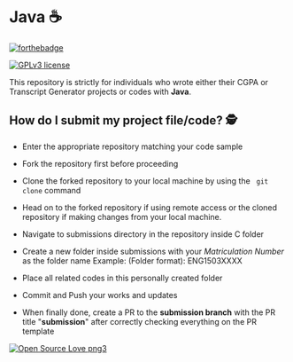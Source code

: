 # Java :coffee:
[![forthebadge](https://img.shields.io/badge/Built%20with-Java-orange)](https://shields.io)

[![GPLv3 license](https://img.shields.io/badge/License-GPLv3-blue.svg)](http://perso.crans.org/besson/LICENSE.html)


This repository is strictly for individuals who wrote either their CGPA or Transcript Generator projects or codes with **Java**.

## How do I submit my project file/code? :detective:

- Enter the appropriate repository matching your code sample

- Fork the repository first before proceeding

- Clone the forked repository to your local machine by using the `` git clone`` command

- Head on to the forked repository if using remote access or the cloned repository if making changes from your local machine.

- Navigate to submissions directory in the repository inside C folder

- Create a new folder inside submissions with your *Matriculation Number* as the folder name Example: (Folder format): ENG1503XXXX 

- Place all related codes in this personally created folder

- Commit and Push your works and updates

- When finally done, create a PR to the **submission branch** with the PR title "**submission**" after correctly checking everything on the PR template



[![Open Source Love png3](https://badges.frapsoft.com/os/v3/open-source.png?v=103)](https://github.com/ellerbrock/open-source-badges/)
